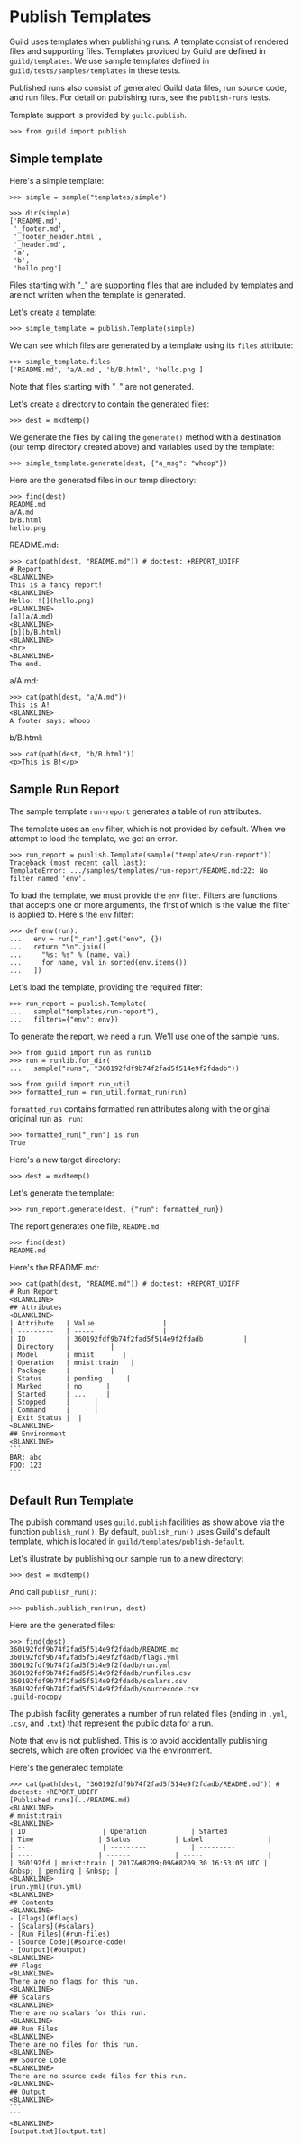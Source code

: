 # Publish Templates

Guild uses templates when publishing runs. A template consist of
rendered files and supporting files. Templates provided by Guild are
defined in `guild/templates`. We use sample templates defined in
`guild/tests/samples/templates` in these tests.

Published runs also consist of generated Guild data files, run source
code, and run files. For detail on publishing runs, see the
`publish-runs` tests.

Template support is provided by `guild.publish`.

    >>> from guild import publish

## Simple template

Here's a simple template:

    >>> simple = sample("templates/simple")

    >>> dir(simple)
    ['README.md',
     '_footer.md',
     '_footer_header.html',
     '_header.md',
     'a',
     'b',
     'hello.png']

Files starting with "_" are supporting files that are included by
templates and are not written when the template is generated.

Let's create a template:

    >>> simple_template = publish.Template(simple)

We can see which files are generated by a template using its `files`
attribute:

    >>> simple_template.files
    ['README.md', 'a/A.md', 'b/B.html', 'hello.png']

Note that files starting with "_" are not generated.

Let's create a directory to contain the generated files:

    >>> dest = mkdtemp()

We generate the files by calling the `generate()` method with a
destination (our temp directory created above) and variables used by
the template:

    >>> simple_template.generate(dest, {"a_msg": "whoop"})

Here are the generated files in our temp directory:

    >>> find(dest)
    README.md
    a/A.md
    b/B.html
    hello.png

README.md:

    >>> cat(path(dest, "README.md")) # doctest: +REPORT_UDIFF
    # Report
    <BLANKLINE>
    This is a fancy report!
    <BLANKLINE>
    Hello: ![](hello.png)
    <BLANKLINE>
    [a](a/A.md)
    <BLANKLINE>
    [b](b/B.html)
    <BLANKLINE>
    <hr>
    <BLANKLINE>
    The end.

a/A.md:

    >>> cat(path(dest, "a/A.md"))
    This is A!
    <BLANKLINE>
    A footer says: whoop

b/B.html:

    >>> cat(path(dest, "b/B.html"))
    <p>This is B!</p>

## Sample Run Report

The sample template `run-report` generates a table of run attributes.

The template uses an `env` filter, which is not provided by
default. When we attempt to load the template, we get an error.

    >>> run_report = publish.Template(sample("templates/run-report"))
    Traceback (most recent call last):
    TemplateError: .../samples/templates/run-report/README.md:22: No filter named 'env'.

To load the template, we must provide the `env` filter. Filters are
functions that accepts one or more arguments, the first of which is
the value the filter is applied to. Here's the `env` filter:

    >>> def env(run):
    ...   env = run["_run"].get("env", {})
    ...   return "\n".join([
    ...     "%s: %s" % (name, val)
    ...     for name, val in sorted(env.items())
    ...   ])

Let's load the template, providing the required filter:

    >>> run_report = publish.Template(
    ...   sample("templates/run-report"),
    ...   filters={"env": env})

To generate the report, we need a run. We'll use one of the sample
runs.

    >>> from guild import run as runlib
    >>> run = runlib.for_dir(
    ...   sample("runs", "360192fdf9b74f2fad5f514e9f2fdadb"))

    >>> from guild import run_util
    >>> formatted_run = run_util.format_run(run)

`formatted_run` contains formatted run attributes along with the
original original run as `_run`:

    >>> formatted_run["_run"] is run
    True

Here's a new target directory:

    >>> dest = mkdtemp()

Let's generate the template:

    >>> run_report.generate(dest, {"run": formatted_run})

The report generates one file, `README.md`:

    >>> find(dest)
    README.md

Here's the README.md:

    >>> cat(path(dest, "README.md")) # doctest: +REPORT_UDIFF
    # Run Report
    <BLANKLINE>
    ## Attributes
    <BLANKLINE>
    | Attribute   | Value                 |
    | ---------   | -----                 |
    | ID          | 360192fdf9b74f2fad5f514e9f2fdadb          |
    | Directory   |          |
    | Model       | mnist       |
    | Operation   | mnist:train   |
    | Package     |          |
    | Status      | pending      |
    | Marked      | no      |
    | Started     | ...     |
    | Stopped     |      |
    | Command     |      |
    | Exit Status |  |
    <BLANKLINE>
    ## Environment
    <BLANKLINE>
    ```
    BAR: abc
    FOO: 123
    ```

## Default Run Template

The publish command uses `guild.publish` facilities as show above via
the function `publish_run()`. By default, `publish_run()` uses Guild's
default template, which is located in
`guild/templates/publish-default`.

Let's illustrate by publishing our sample run to a new directory:

    >>> dest = mkdtemp()

And call `publish_run()`:

    >>> publish.publish_run(run, dest)

Here are the generated files:

    >>> find(dest)
    360192fdf9b74f2fad5f514e9f2fdadb/README.md
    360192fdf9b74f2fad5f514e9f2fdadb/flags.yml
    360192fdf9b74f2fad5f514e9f2fdadb/run.yml
    360192fdf9b74f2fad5f514e9f2fdadb/runfiles.csv
    360192fdf9b74f2fad5f514e9f2fdadb/scalars.csv
    360192fdf9b74f2fad5f514e9f2fdadb/sourcecode.csv
    .guild-nocopy

The publish facility generates a number of run related files (ending
in `.yml`, `.csv`, and `.txt`) that represent the public data for a
run.

Note that `env` is not published. This is to avoid accidentally
publishing secrets, which are often provided via the environment.

Here's the generated template:

    >>> cat(path(dest, "360192fdf9b74f2fad5f514e9f2fdadb/README.md")) # doctest: +REPORT_UDIFF
    [Published runs](../README.md)
    <BLANKLINE>
    # mnist:train
    <BLANKLINE>
    | ID                   | Operation           | Started                  | Time                | Status           | Label                |
    | --                   | ---------           | ---------                | ----                | ------           | -----                |
    | 360192fd | mnist:train | 2017&#8209;09&#8209;30 16:53:05 UTC | &nbsp; | pending | &nbsp; |
    <BLANKLINE>
    [run.yml](run.yml)
    <BLANKLINE>
    ## Contents
    <BLANKLINE>
    - [Flags](#flags)
    - [Scalars](#scalars)
    - [Run Files](#run-files)
    - [Source Code](#source-code)
    - [Output](#output)
    <BLANKLINE>
    ## Flags
    <BLANKLINE>
    There are no flags for this run.
    <BLANKLINE>
    ## Scalars
    <BLANKLINE>
    There are no scalars for this run.
    <BLANKLINE>
    ## Run Files
    <BLANKLINE>
    There are no files for this run.
    <BLANKLINE>
    ## Source Code
    <BLANKLINE>
    There are no source code files for this run.
    <BLANKLINE>
    ## Output
    <BLANKLINE>
    ```
    ```
    <BLANKLINE>
    [output.txt](output.txt)
